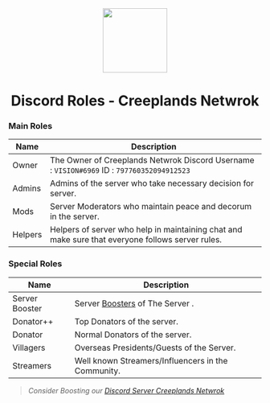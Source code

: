 <div align="center">
    <img src="https://cdn.discordapp.com/attachments/885841132024635412/975317088723951616/Creeplands_Discord_ICON.gif" width="128px" style="max-width:100%;">
    <h1>Discord Roles - Creeplands Netwrok</h1>
</div>

<h3><b>Main Roles</b></h3>

| Name           | Description                                                                                                           |
|----------------|-----------------------------------------------------------------------------------------------------------------------|
| Owner          | The Owner of Creeplands Netwrok Discord Username : `VISION#6969` ID : `797760352094912523`                                              |
| Admins         | Admins of the server who take necessary decision for server.                                                          |
| Mods     | Server Moderators who maintain peace and decorum in the server.                                                          |
| Helpers          | Helpers of server who help in maintaining chat and make sure that everyone follows server rules.                   |
                                                                    
<h3><b>Special Roles</b></h3>

| Name              | Description                                                                                                                                                                                                     |
|-------------------|-----------------------------------------------------------------------------------------------------------------------------------------------------------------------------------------------------------------|
| Server Booster   | Server [Boosters](https://support.discord.com/hc/en-us/articles/360028038352-Server-Boosting-) of The Server .                                                                                                                                                                      |
| Donator++   | Top Donators of the server.                                                                                                                                                                      |
| Donator   | Normal Donators of the server.                                                                                                                                                                      |
| Villagers  | Overseas Presidents/Guests of the Server.                                                                                                                                              |
| Streamers     | Well known Streamers/Influencers in the Community.                                                                                     |
                                                                                                                         

> *Consider Boosting our [Discord Server Creeplands Netwrok](https://discord.gg/YzSBvNG7gj)*
